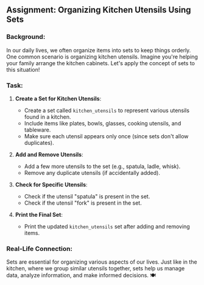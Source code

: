 
## Assignment: Organizing Kitchen Utensils Using Sets

### Background:
In our daily lives, we often organize items into sets to keep things orderly. One common scenario is organizing kitchen utensils. Imagine you're helping your family arrange the kitchen cabinets. Let's apply the concept of sets to this situation!

### Task:
1. **Create a Set for Kitchen Utensils**:
    - Create a set called `kitchen_utensils` to represent various utensils found in a kitchen.
    - Include items like plates, bowls, glasses, cooking utensils, and tableware.
    - Make sure each utensil appears only once (since sets don't allow duplicates).

2. **Add and Remove Utensils**:
    - Add a few more utensils to the set (e.g., spatula, ladle, whisk).
    - Remove any duplicate utensils (if accidentally added).

3. **Check for Specific Utensils**:
    - Check if the utensil "spatula" is present in the set.
    - Check if the utensil "fork" is present in the set.

4. **Print the Final Set**:
    - Print the updated `kitchen_utensils` set after adding and removing items.

### Real-Life Connection:
Sets are essential for organizing various aspects of our lives. Just like in the kitchen, where we group similar utensils together, sets help us manage data, analyze information, and make informed decisions. 🍽️